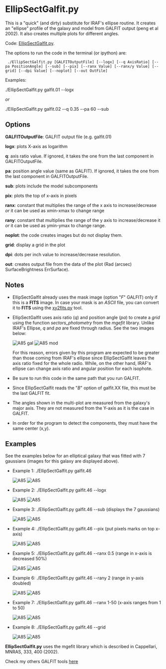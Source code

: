 
# EllipSectGalfit.py

This is a "quick" (and dirty) substitute for IRAF's ellipse
routine. It creates an "ellipse" profile of the galaxy
and model from GALFIT output (peng et al 2002). It also creates 
multiple plots for different angles.  

Code: [EllipSectGalfit.py](../EllipSectGalfit.py).


The options to run the code in the terminal (or ipython) are:

```
 ./EllipSectGalfit.py [GALFITOutputFile] [--logx] [--q AxisRatio] [--pa PositionAngle] [--sub] [--pix] [--ranx Value] [--ranx/y Value] [--grid] [--dpi Value] [--noplot] [--out OutFile]
 ```

Examples: 

 ./EllipSectGalfit.py galfit.01 --logx

*or* 

 ./EllipSectGalfit.py galfit.02 --q 0.35 --pa 60 --sub


## Options 

**GALFITOutputFile**: GALFIT output file  (e.g. galfit.01)

**logx**: plots X-axis as logarithm

**q**: axis ratio value. If ignored, it takes the one from the last component in GALFITOutputFile.

**pa**: position angle value (same as GALFIT). If ignored, it takes the one 
from the last component in GALFITOutputFile.

**sub**: plots include the model subcomponents

**pix**: plots the top of x-axis in pixels

**ranx**: constant that multiplies the range of the x axis to increase/decrease *or* 
it can be used as xmin-xmax to change range

**rany**: constant that multiplies the range of the y axis to increase/decrease it
*or* it can be used as ymin-ymax to change range.

**noplot**: the code creates images but do not display them.

**grid**: display a grid in the plot

**dpi**: dots per inch value to increase/decrease resolution.

**out**: creates output file from the data of the plot (Rad (arcsec) SurfaceBrightness  ErrSurface). 


## Notes

* EllipSectGalfit already uses the mask image (option "*F*" GALFIT) only if this
    is a **FITS** image. In case your mask is an *ASCII* file, you can convert it to **FITS**
    using the [xy2fits.py](xy2fits.md) tool.


* EllipSectGalfit uses axis ratio (*q*) and position angle (*pa*) to create a *grid* 
    using the function *sectors_photometry* from the *mgefit* library. Unlike IRAF's Ellipse, 
    *q* and *pa* are fixed through radius. See the two images below: 

    ![A85 gal](../img/A85.img.png)
    ![A85 mod](../img/A85.img.mod.png)

    For this reason, errors given by this program are expected to 
    be greater than those coming from IRAF's ellipse since EllipSectGalfit 
    leaves the axis ratio fixed for the whole radio. While, on the other hand, IRAF's ellipse
    can change axis ratio and angular position for each isophote.

* Be sure to run this code in the same path that you run GALFIT. 

* Since EllipSectGalfit reads the "*B*" option of galfit.XX file, this
    must be the last GALFIT fit. 

* The angles shown in the multi-plot are measured from the galaxy's major axis.
    They are not measured from the Y-axis as it is the case in GALFIT.

* In order for the program to detect the components, they must have the same 
    center (x,y).

## Examples

See the examples below for an elliptical galaxy that was fitted 
with 7 gaussians (images for this galaxy are displayed above). 

* Example 1: 
    ./EllipSectGalfit.py galfit.46 

    ![A85 ](../img/A85.png)
    ![A85 ](../img/A85.mul.png)

* Example 2:
    ./EllipSectGalfit.py galfit.46 --logx

    ![A85 ](../img/A85.log.png)
    ![A85 ](../img/A85.mul.log.png)

* Example 3: 
    ./EllipSectGalfit.py galfit.46 --sub
    (displays the 7 gaussians)

    ![A85 ](../img/A85.sub.png)
    ![A85 ](../img/A85.mul.sub.png)

* Example 4: 
    ./EllipSectGalfit.py galfit.46 --pix
    (put pixels marks on top x-axis)

    ![A85 ](../img/A85.pix.png)
    ![A85 ](../img/A85.mul.pix.png)

* Example 5: 
    ./EllipSectGalfit.py galfit.46 --ranx 0.5 
    (range in x-axis is decreased 50%)

    ![A85 ](../img/A85.ranx1.png)
    ![A85 ](../img/A85.mul.ranx1.png)

* Example 6: 
    ./EllipSectGalfit.py galfit.46 --rany 2 
    (range in y-axis doubled)

    ![A85 ](../img/A85.rany1.png)
    ![A85 ](../img/A85.mul.rany1.png)

* Example 7: 
    ./EllipSectGalfit.py galfit.46 --ranx 1-50 
    (x-axis ranges from 1 to 50)

    ![A85 ](../img/A85.ranx2.png)
    ![A85 ](../img/A85.mul.ranx2.png)

* Example 8: 
    ./EllipSectGalfit.py galfit.46 --grid 

    ![A85 ](../img/A85.grid.png)
    ![A85 ](../img/A85.mul.grid.png)


**EllipSectGalfit.py** uses the mgefit library which is
described in Cappellari, MNRAS, 333, 400 (2002).

Check my others GALFIT tools [here](../README.md)
 

